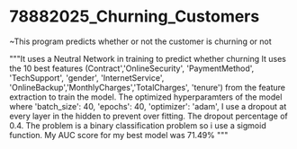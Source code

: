 # 78882025_Churning_Customers
~This program predicts whether or not the customer is churning or not

"""It uses a Neutral Network in training to predict whether churning
It uses the 10 best features (Contract','OnlineSecurity', 'PaymentMethod', 'TechSupport', 'gender', 'InternetService', 'OnlineBackup','MonthlyCharges','TotalCharges', 'tenure') from the feature extraction to train the model. The optimized hyperparamters of the model where 'batch_size': 40, 'epochs': 40, 'optimizer': 'adam', I use a dropout at every layer in the hidden to prevent over fitting. The dropout percentage of 0.4. The problem is a binary classification problem so i use a sigmoid function. My AUC score for my best model was 71.49% """
